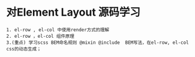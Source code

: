 # 对Element Layout 源码学习

```
1. el-row , el-col 中使用render方式的理解
2. el-row ，el-col 组件原理
3.(重点) 学习scss BEM命名规则 @mixin @include  BEM写法，在el-row, el-col css的动态生成；
```

